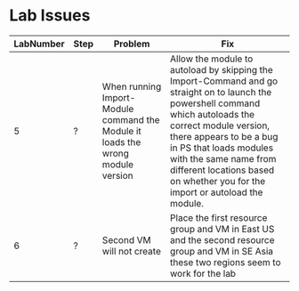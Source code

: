 # Lab Issues

LabNumber | Step | Problem | Fix
---|---|---|---
5 | ? | When running Import-Module command the Module it loads the wrong module version|Allow the module to autoload by skipping the Import-Command and go straight on to launch the powershell command which autoloads the correct module version, there appears to be a bug in PS that loads modules with the same name from different locations based on whether you for the import or autoload the module.
6 | ? | Second VM will not create | Place the first resource group and VM in East US and the second resource group and VM  in SE Asia these two regions seem to work for the lab


